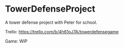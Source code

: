 # TowerDefenseProject
A tower defense project with Peter for school.



Trello: https://trello.com/b/4h61oJ7A/towerdefensegame

Game: WIP
